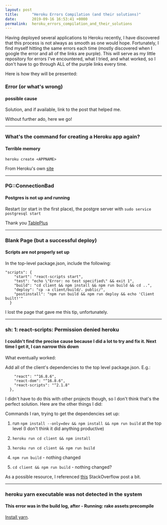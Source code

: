```yaml
---
layout: post
title:      "Heroku Errors Compilation (and their solutions)"
date:       2019-09-16 16:53:41 +0000
permalink:  heroku_errors_compilation_and_their_solutions
---
```



Having deployed several applications to Heroku recently, I have discovered that this process is not always as smooth as one would hope. Fortunately, I find myself hitting the same errors each time (mostly discovered when I google the error and all of the links are purple). This will serve as my little repository for errors I've encountered, what I tried, and what worked, so I don't have to go through ALL of the purple links every time.

Here is how they will be presented:

### Error (or what's wrong)
#### possible cause

Solution, and if available, link to the post that helped me.

Without further ado, here we go!

-------------------------------------------------------------
### What's the command for creating a Heroku app again?
#### Terrible memory

`heroku create <APPNAME>`

From Heroku's own [site](https://devcenter.heroku.com/articles/creating-apps)

-------------------------------------------------------------
### PG::ConnectionBad
#### Postgres is not up and running

Restart (or start in the first place), the postgre server with `sudo service postgresql start`

Thank you [TablePlus](https://tableplus.com/blog/2018/10/how-to-start-stop-restart-postgresql-server.html)

-------------------------------------------------------------
### Blank Page (but a successful deploy)
#### Scripts are not properly set up

In the top-level package.json, include the following:
```
"scripts": {
    "start": "react-scripts start",
    "test": "echo \"Error: no test specified\" && exit 1",
    "build": "cd client && npm install && npm run build && cd ..",
    "deploy": "cp -a client/build/. public/",
    "postinstall": "npm run build && npm run deploy && echo 'Client built!'"
  }
```

I lost the page that gave me this tip, unfortunately.

-------------------------------------------------------------
### sh: 1: react-scripts: Permission denied heroku
#### I couldn't find the precise cause because I did a lot to try and fix it. Next time I get it, I can narrow this down

What eventually worked:

Add all of the client's dependencies to the top level package.json. E.g.:

```  "dependencies": {
    "react": "^16.8.6",
    "react-dom": "^16.8.6",
    "react-scripts": "^2.1.8"
  },
```

I didn't have to do this with other projects though, so I don't think that's the perfect solution. Here are the other things I did:


Commands I ran, trying to get the dependencies set up:

1) run `npm install --only=dev && npm install && npm run build` at the top level (I don't think it did anything productive)

2) `heroku run cd client && npm install`

3) `heroku run cd client && npm run build`

4) `npm run build` - nothing changed

5) `cd client && npm run build` - nothing changed?

As a possible resource, I referenced [this](https://stackoverflow.com/questions/41932041/create-react-app-deployment-to-heroku-failed-with-react-scripts-not-found) StackOverflow post a bit.

-------------------------------------------------------------
### heroku yarn executable was not detected in the system
#### This error was in the build log, after - Running: rake assets:precompile

[Install yarn](https://yarnpkg.com/lang/en/docs/install/#windows-stable).
